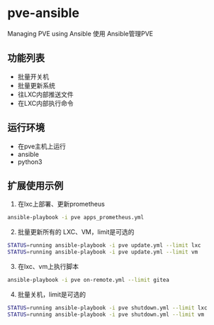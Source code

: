 # pve-ansible
Managing PVE using Ansible
使用 Ansible管理PVE

## 功能列表
- 批量开关机
- 批量更新系统
- 往LXC内部推送文件
- 在LXC内部执行命令

## 运行环境

- 在pve主机上运行
- ansible
- python3

## 扩展使用示例

1. 在lxc上部署、更新prometheus

```bash
ansible-playbook -i pve apps_prometheus.yml
```

2. 批量更新所有的 LXC、VM，limit是可选的

```bash
STATUS=running ansible-playbook -i pve update.yml --limit lxc
STATUS=running ansible-playbook -i pve update.yml --limit vm
```

3. 在lxc、vm上执行脚本

```bash
ansible-playbook -i pve on-remote.yml --limit gitea
```
4. 批量关机，limit是可选的

```bash
STATUS=running ansible-playbook -i pve shutdown.yml --limit lxc
STATUS=running ansible-playbook -i pve shutdown.yml --limit vm
```
